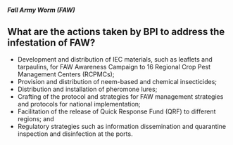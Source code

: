 ##### Fall Army Worm (FAW)

## What are the actions taken by BPI to address the infestation of FAW?


 - Development and distribution of IEC materials, such as leaflets and tarpaulins, for FAW Awareness Campaign to 16 Regional Crop Pest Management Centers (RCPMCs);  
 - Provision and distribution of neem-based and chemical insecticides;
 - Distribution and installation of pheromone lures;
 - Crafting of the protocol and strategies for FAW management strategies and protocols for national implementation;
 - Facilitation of the release of Quick Response Fund (QRF) to different regions; and
 - Regulatory strategies such as information dissemination and quarantine inspection and disinfection at the ports.
